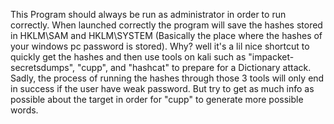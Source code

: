 This Program should always be run as administrator in order to run correctly. When launched correctly the program will save the hashes stored in HKLM\SAM and HKLM\SYSTEM (Basically the place where the hashes of your windows pc password is stored).
Why? well it's a lil nice shortcut to quickly get the hashes and then use tools on kali such as "impacket-secretsdumps", "cupp", and "hashcat" to prepare for a Dictionary attack.
Sadly, the process of running the hashes through those 3 tools will only end in success if the user have weak password. But try to get as much info as possible about the target  in order for "cupp" to generate more possible words.
